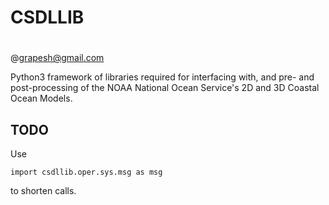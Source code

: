 # CSDLLIB
# 
@grapesh@gmail.com

Python3 framework of libraries required for interfacing with,
and pre- and post-processing of the NOAA National Ocean Service's
2D and 3D Coastal Ocean Models.

## TODO

Use 

```import csdllib.oper.sys.msg as msg```

to shorten calls.
